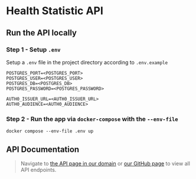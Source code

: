 # Health Statistic API

## Run the API locally

### Step 1 - Setup `.env`

Setup a `.env` file in the project directory according to `.env.example`

```
POSTGRES_PORT=<POSTGRES_PORT>
POSTGRES_USER=<POSTGRES_USER>
POSTGRES_DB=<POSTGRES_DB>
POSTGRES_PASSWORD=<POSTGRES_PASSWORD>

AUTH0_ISSUER_URL=<AUTH0_ISSUER_URL>
AUTH0_AUDIENCE=<AUTH0_AUDIENCE>
```

### Step 2 - Run the app via `docker-compose` with the `--env-file`

```shell
docker compose --env-file .env up
```

## API Documentation

> Navigate to [the API page in our domain](https://health-statistic.dechnology.com.tw/swagger/index.html#/Health/get_health_check) or [our GitHub page](https://eesoymilk.github.io/health-statistic-api/) to view all API endpoints.
